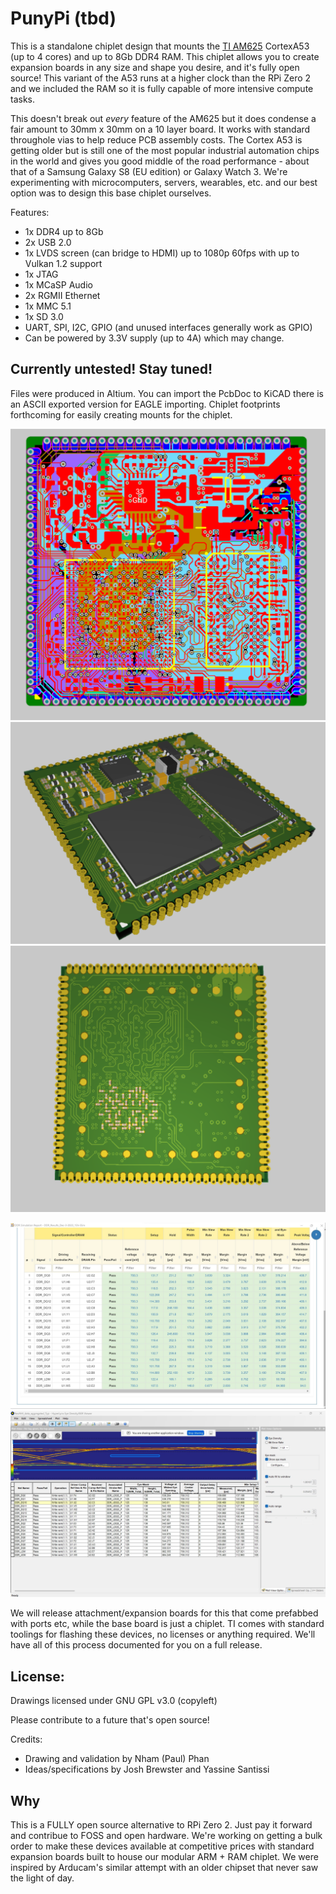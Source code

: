 # PunyPi (tbd)

This is a standalone chiplet design that mounts the [TI AM625](https://www.ti.com/product/AM625) CortexA53 (up to 4 cores) and up to 8Gb DDR4 RAM. This chiplet allows you to create expansion boards in any size and shape you desire, and it's fully open source! This variant of the A53 runs at a higher clock than the RPi Zero 2 and we included the RAM so it is fully capable of more intensive compute tasks. 

This doesn't break out *every* feature of the AM625 but it does condense a fair amount to 30mm x 30mm on a 10 layer board. It works with standard throughole vias to help reduce PCB assembly costs. The Cortex A53 is getting older but is still one of the most popular industrial automation chips in the world and gives you good middle of the road performance - about that of a Samsung Galaxy S8 (EU edition) or Galaxy Watch 3. We're experimenting with microcomputers, servers, wearables, etc. and our best option was to design this base chiplet ourselves. 

Features:
- 1x DDR4 up to 8Gb
- 2x USB 2.0
- 1x LVDS screen (can bridge to HDMI) up to 1080p 60fps with up to Vulkan 1.2 support
- 1x JTAG
- 1x MCaSP Audio
- 2x RGMII Ethernet
- 1x MMC 5.1
- 1x SD 3.0
- UART, SPI, I2C, GPIO (and unused interfaces generally work as GPIO)
- Can be powered by 3.3V supply (up to 4A) which may change.

## Currently untested! Stay tuned!

Files were produced in Altium. You can import the PcbDoc to KiCAD there is an ASCII exported version for EAGLE importing. Chiplet footprints forthcoming for easily creating mounts for the chiplet.

![1](./brd.png)
![2](./brd3d.png)
![3](./brd3d2.png)


![4](./ddr_test_1.png)
![5](./ddr_test_2.png)

We will release attachment/expansion boards for this that come prefabbed with ports etc, while the base board is just a chiplet. TI comes with standard toolings for flashing these devices, no licenses or anything required. We'll have all of this process documented for you on a full release. 

## License:

Drawings licensed under GNU GPL v3.0 (copyleft)

Please contribute to a future that's open source!

Credits:

- Drawing and validation by Nham (Paul) Phan
- Ideas/specifications by Josh Brewster and Yassine Santissi 

## Why

This is a FULLY open source alternative to RPi Zero 2. Just pay it forward and contribue to FOSS and open hardware. We're working on getting a bulk order to make these devices available at competitive prices with standard expansion boards built to house our modular ARM + RAM chiplet. We were inspired by Arducam's similar attempt with an older chipset that never saw the light of day.
